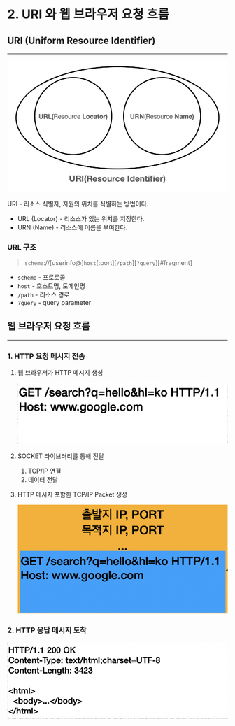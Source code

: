 # 2. URI 와 웹 브라우저 요청 흐름

## URI (Uniform Resource Identifier)

---

![Screen Shot 2022-04-28 at 11.56.07 AM.png](Screen_Shot_2022-04-28_at_11.56.07_AM.png)

URI - 리소스 식별자, 자원의 위치를 식별하는 방법이다.

- URL (Locator) - 리소스가 있는 위치를 지정한다.
- URN (Name) - 리소스에 이름을 부여한다.

### URL 구조

> `scheme`://[userinfo@]`host`[:port][`/path`][`?query`][#fragment]
> 
- `scheme` - 프로로콜
- `host` - 호스트명, 도메인명
- `/path` - 리소스 경로
- `?query` - query parameter

## 웹 브라우저 요청 흐름

---

### 1. HTTP 요청 메시지 전송

1. 웹 브라우저가 HTTP 메시지 생성
    
    ![Screen Shot 2022-04-28 at 12.00.28 PM.png](Screen_Shot_2022-04-28_at_12.00.28_PM.png)
    
2. SOCKET 라이브러리를 통해 전달
    1. TCP/IP 연결
    2. 데이터 전달
3. HTTP 메시지 포함한 TCP/IP Packet 생성
    
    ![Screen Shot 2022-04-28 at 12.00.52 PM.png](Screen_Shot_2022-04-28_at_12.00.52_PM.png)
    

### 2. HTTP 응답 메시지 도착

![Screen Shot 2022-04-28 at 12.01.08 PM.png](Screen_Shot_2022-04-28_at_12.01.08_PM.png)
